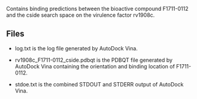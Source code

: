 Contains binding predictions between the bioactive compound F1711-0112 and the cside search space on the virulence factor rv1908c.

## Files

- log.txt is the log file generated by AutoDock Vina.

- rv1908c_F1711-0112_cside.pdbqt is the PDBQT file generated by AutoDock Vina containing the orientation and binding location of F1711-0112.

- stdoe.txt is the combined STDOUT and STDERR output of AutoDock Vina.

